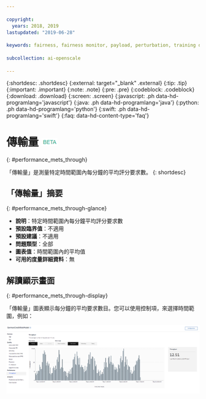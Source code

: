 ```yaml
---

copyright:
  years: 2018, 2019
lastupdated: "2019-06-28"

keywords: fairness, fairness monitor, payload, perturbation, training data, performance, throughput

subcollection: ai-openscale

---
```


{:shortdesc: .shortdesc}
{:external: target="_blank" .external}
{:tip: .tip}
{:important: .important}
{:note: .note}
{:pre: .pre}
{:codeblock: .codeblock}
{:download: .download}
{:screen: .screen}
{:javascript: .ph data-hd-programlang='javascript'}
{:java: .ph data-hd-programlang='java'}
{:python: .ph data-hd-programlang='python'}
{:swift: .ph data-hd-programlang='swift'}
{:faq: data-hd-content-type='faq'}

# 傳輸量 ![測試版標記](images/beta.png)
{: #performance_mets_through}

「傳輸量」是測量特定時間範圍內每分鐘的平均評分要求數。
{: shortdesc}

## 「傳輸量」摘要
{: #performance_mets_through-glance}

- **說明**：特定時間範圍內每分鐘平均評分要求數
- **預設臨界值**：不適用
- **預設建議**：不適用
- **問題類型**：全部
- **圖表值**：時間範圍內的平均值
- **可用的度量詳細資料**：無

## 解讀顯示畫面
{: #performance_mets_through-display}

「傳輸量」圖表顯示每分鐘的平均要求數目。您可以使用控制項，來選擇時間範圍，例如： 

![效能圖表](images/performance_metrics_001.png)
